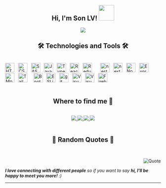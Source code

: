 <h2 align="center"> Hi, I'm Son LV! <img src="https://media.giphy.com/media/mGcNjsfWAjY5AEZNw6/giphy.gif" width="50"></h2>
<!-- yushaku -->
<!-- <a href="#" target="_blank">
  <img src="svg/yushaku.svg" width="1200" alt="Click to see the source" />
</a> -->
<div align="center">

<img src="https://media4.giphy.com/media/l1KVcrdl7rJpFnY2s/200.gif" />
</div>
<h2 align="center">🛠 Technologies and Tools 🛠</h2>
<br>
<!-- https://simpleicons.org/ -->
<span><img src="https://img.shields.io/badge/HTML5-282C34?logo=html5&logoColor=E34F26" alt="HTML5 logo" title="HTML5" height="30" /></span>
&nbsp;
<span><img src="https://img.shields.io/badge/CSS3-282C34?logo=css3&logoColor=1572B6" alt="CSS3 logo" title="CSS3" height="30" /></span>
&nbsp;
<span><img src="https://img.shields.io/badge/Sass-282C34?logo=sass&logoColor=CC6699" alt="SASS logo" title="SASS" height="30" /></span>
&nbsp;
<span><img src="https://img.shields.io/badge/JavaScript-282C34?logo=javascript&logoColor=F7DF1E" alt="JavaScript logo" title="JavaScript" height="30" /></span>
&nbsp;
<span><img src="https://img.shields.io/badge/TypeScript-282C34?logo=typescript&logoColor=3178C6" alt="TypeScript logo" title="TypeScript" height="30" /></span>
&nbsp;
<span><img src="https://img.shields.io/badge/ReactJS-282C34?logo=react&logoColor=61DAFB" alt="ReactJS logo" title="ReactJS" height="30" /></span>
&nbsp;
<span><img src="https://img.shields.io/badge/Redux-282C34?logo=redux&logoColor=764ABC" alt="Redux logo" title="Redux" height="30" /></span>
&nbsp;
<!-- <span><img src="https://img.shields.io/badge/Vue.js-282C34?logo=vue.js&logoColor=4FC08D" alt="Vue.js logo" title="Vue.js" height="30" /></span> -->
&nbsp;
<!-- <span><img src="https://img.shields.io/badge/Nuxt.js-282C34?logo=nuxt.js&logoColor=4FC08D" alt="Nuxt.js logo" title="Nuxt.js" height="30" /></span> -->
&nbsp; 
<span><img src="https://img.shields.io/badge/Nest.js-282C34?logo=nestjs&logoColor=E0234E" alt="nest.js logo" title="nest.js" height="30" /></span>
&nbsp;
<span><img src="https://img.shields.io/badge/Next.js-282C34?logo=next.js&logoColor=000000" alt="next.js logo" title="next.js" height="30" /></span>
&nbsp;
<span><img src="https://img.shields.io/badge/Nodejs-282C34?logo=node.js&logoColor=00F200" alt="Node.js logo" title="Node.js" height="30" /></span>
&nbsp;
<span><img src="https://img.shields.io/badge/Express-282C34?logo=express&logoColor=FFFFFF" alt="Express.js logo" title="Express.js" height="30" /></span>
&nbsp;
<span><img src="https://img.shields.io/badge/MongoDB-282C34?logo=mongodb&logoColor=47A248" alt="MongoDB logo" title="MongoDB" height="30" /></span>
&nbsp;
<span><img src="https://img.shields.io/badge/Tailwind%20CSS-282C34?logo=tailwind-css&logoColor=38B2AC" alt="TailwindCSS logo" title="TailwindCSS" height="30" /></span>
&nbsp;
<!-- <span><img src="https://img.shields.io/badge/Three.js-282C34?logo=three.js&logoColor=FFFFFF" alt="Three.js logo" title="Three.js" height="30" /></span> -->
&nbsp;
<span><img src="https://img.shields.io/badge/Bootstrap-282C34?logo=bootstrap&logoColor=7952B3" alt="Bootstrap logo" title="Bootstrap" height="30" /></span>
&nbsp;
<span><img src="https://img.shields.io/badge/ESLint-282C34?logo=eslint&logoColor=4B32C3" alt="ESLint logo" title="ESLint" height="30" /></span>
&nbsp;
<span><img src="https://img.shields.io/badge/git-282C34?logo=git&logoColor=F05032" alt="git logo" title="git" height="30" /></span>
&nbsp;
<span><img src="https://img.shields.io/badge/VS%20Code-282C34?logo=visual-studio-code&logoColor=007ACC" alt="Visual Studio Code logo" title="Visual Studio Code" height="30" /></span>
&nbsp;
<span><img src="https://img.shields.io/badge/Jest_testing-282C34?logo=jest&logoColor=C21325" alt="Visual Studio Code logo" title="Visual Studio Code" height="30" /></span>
&nbsp;
<span><img src="https://img.shields.io/badge/Firebase-282C34?logo=firebase&logoColor=FFCA28" alt="Firebase logo" title="Firebase" height="30" /></span>
&nbsp;
<!-- <span><img src="https://img.shields.io/badge/WordPress-282C34?logo=wordPress&logoColor=21759B" alt="WordPress logo" title="WordPress" height="30" /></span> -->
<!-- &nbsp;  -->

<br>

<br>

<h2 align="center"> Where to find me 📌</h2>
<br>
<!-- https://icons8.com -->
<div align="center">
  <a href="https://www.facebook.com/vanson.le.9847" target="blank">
    <img src="https://img.icons8.com/clouds/100/000000/facebook-new.png"/>
  </a>

  <a href="https://www.linkedin.com/in/l%C3%AA-v%C4%83n-s%C6%A1n-6110b4206/" target="blank">
    <img src="https://img.icons8.com/clouds/100/000000/linkedin.png"/>
  </a>

  <a href="levanson180200@gmail.com" target="top">
    <img src="https://img.icons8.com/clouds/100/000000/apple-mail.png"/>
  </a>

  <a href="https://github.com/yushaku" target="top">
    <img src="https://img.icons8.com/clouds/100/000000/github.png"/>
  </a>

</div>

<br>

<h2 align="center">📑 Random Quotes 📑</h2>
<br>
<!-- https://github.com/shravan20/github-readme-quotes -->
<div align="right">

![Quote](https://github-readme-quotes.herokuapp.com/quote?theme=tokyonight&animation=default&layout=churchill&font=Redressed)

</div>

<em><b>I love connecting with different people</b> so if you want to say <b>hi, I'll be happy to meet you more!</b> :)</em>

---
